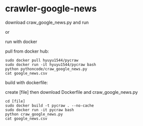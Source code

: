 # crawler-google-news

download craw_google_news.py and run


or 


run with docker

pull from docker hub:

	sudo docker pull hyuyu1544/pycraw
	sudo docker run -it hyuyu1544/pycraw bash
	python pythoncode/craw_google_news.py
	cat google_news.csv

build with dockerfile:

create [file] then download Dockerfile and craw_google_news.py
	
	cd [file]
	sudo docker build -t pycraw . --no-cache
	sudo docker run -it pycraw bash
	python craw_google_news.py
	cat google_news.csv
